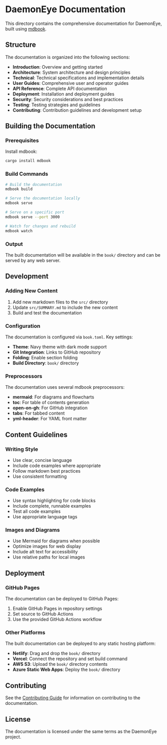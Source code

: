 # DaemonEye Documentation

This directory contains the comprehensive documentation for DaemonEye, built using [mdbook](https://rust-lang.github.io/mdBook/).

## Structure

The documentation is organized into the following sections:

- **Introduction**: Overview and getting started
- **Architecture**: System architecture and design principles
- **Technical**: Technical specifications and implementation details
- **User Guides**: Comprehensive user and operator guides
- **API Reference**: Complete API documentation
- **Deployment**: Installation and deployment guides
- **Security**: Security considerations and best practices
- **Testing**: Testing strategies and guidelines
- **Contributing**: Contribution guidelines and development setup

## Building the Documentation

### Prerequisites

Install mdbook:

```bash
cargo install mdbook
```

### Build Commands

```bash
# Build the documentation
mdbook build

# Serve the documentation locally
mdbook serve

# Serve on a specific port
mdbook serve --port 3000

# Watch for changes and rebuild
mdbook watch
```

### Output

The built documentation will be available in the `book/` directory and can be served by any web server.

## Development

### Adding New Content

1. Add new markdown files to the `src/` directory
2. Update `src/SUMMARY.md` to include the new content
3. Build and test the documentation

### Configuration

The documentation is configured via `book.toml`. Key settings:

- **Theme**: Navy theme with dark mode support
- **Git Integration**: Links to GitHub repository
- **Folding**: Enable section folding
- **Build Directory**: `book/` directory

### Preprocessors

The documentation uses several mdbook preprocessors:

- **mermaid**: For diagrams and flowcharts
- **toc**: For table of contents generation
- **open-on-gh**: For GitHub integration
- **tabs**: For tabbed content
- **yml-header**: For YAML front matter

## Content Guidelines

### Writing Style

- Use clear, concise language
- Include code examples where appropriate
- Follow markdown best practices
- Use consistent formatting

### Code Examples

- Use syntax highlighting for code blocks
- Include complete, runnable examples
- Test all code examples
- Use appropriate language tags

### Images and Diagrams

- Use Mermaid for diagrams when possible
- Optimize images for web display
- Include alt text for accessibility
- Use relative paths for local images

## Deployment

### GitHub Pages

The documentation can be deployed to GitHub Pages:

1. Enable GitHub Pages in repository settings
2. Set source to GitHub Actions
3. Use the provided GitHub Actions workflow

### Other Platforms

The built documentation can be deployed to any static hosting platform:

- **Netlify**: Drag and drop the `book/` directory
- **Vercel**: Connect the repository and set build command
- **AWS S3**: Upload the `book/` directory contents
- **Azure Static Web Apps**: Deploy the `book/` directory

## Contributing

See the [Contributing Guide](../CONTRIBUTING.md) for information on contributing to the documentation.

## License

The documentation is licensed under the same terms as the DaemonEye project.
